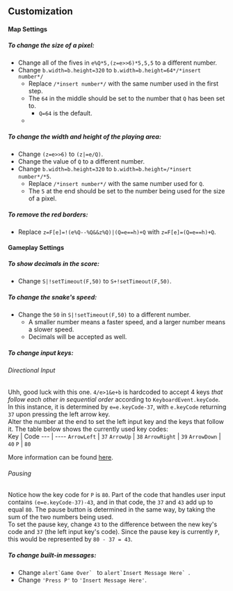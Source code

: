 ## Customization
#### Map Settings
##### To change the size of a pixel:
  * Change all of the fives in `e%Q*5,(z=e>>6)*5,5,5` to a different number.
  * Change `b.width=b.height=320` to `b.width=b.height=64*/*insert number*/`
    * Replace `/*insert number*/` with the same number used in the first step.
    * The `64` in the middle should be set to the number that `Q` has been set to.
      * `Q=64` is the default.
    * 
##### To change the width and height of the playing area:
  * Change `(z=e>>6)` to `(z|=e/Q)`.
  * Change the value of `Q` to a different number.
  * Change `b.width=b.height=320` to `b.width=b.height=/*insert number*/*5`.
    * Replace `/*insert number*/` with the same number used for `Q`.
    * The `5` at the end should be set to the number being used for the size of a pixel.
##### To remove the red borders:
  * Replace `z=F[e]=!(e%Q--%Q&&z%Q)|(Q=e==h)+Q` with `z=F[e]=(Q=e==h)+Q`.
#### Gameplay Settings
##### To show decimals in the score:
  * Change `S|!setTimeout(F,50)` to `S+!setTimeout(F,50)`.
##### To change the snake's speed:
  * Change the `50` in `S|!setTimeout(F,50)` to a different number.
    * A smaller number means a faster speed, and a larger number means a slower speed.
    * Decimals will be accepted as well.
##### To change input keys:
###### Directional Input
Uhh, good luck with this one. `4/e>1&e+b` is hardcoded to accept 4 keys *that follow each other in sequential order* according to `KeyboardEvent.keyCode`.  
In this instance, it is determined by `e=e.keyCode-37`, with `e.keyCode` returning `37` upon pressing the left arrow key.  
Alter the number at the end to set the left input key and the keys that follow it. The table below shows the currently used key codes:  
Key | Code
--- | ----
`ArrowLeft` | `37`
`ArrowUp` | `38`
`ArrowRight` | `39`
`ArrowDown` | `40`
`P` | `80`
  
More information can be found [here](https://developer.mozilla.org/en-US/docs/Web/API/KeyboardEvent/keyCode#constants_for_keycode_value).
###### Pausing
Notice how the key code for `P` is `80`. Part of the code that handles user input contains `(e=e.keyCode-37)-43`, and in that code, the `37` and `43` add up to equal `80`. The pause button is determined in the same way, by taking the sum of the two numbers being used.  
To set the pause key, change `43` to the difference between the new key's code and `37` (the left input key's code). Since the pause key is currently `P`, this would be represented by `80 - 37 = 43`.
##### To change built-in messages:
  * Change ```alert`Game Over` ``` to ```alert`Insert Message Here` ```.
  * Change `'Press P'` to `'Insert Message Here'`.

